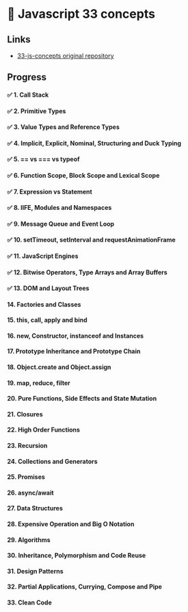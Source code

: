 # 🧀 Javascript 33 concepts

## Links

- [33-js-concepts original repository](https://github.com/leonardomso/33-js-concepts)

## Progress

#### ✅ 1. Call Stack
#### ✅ 2. Primitive Types
#### ✅ 3. Value Types and Reference Types
#### ✅ 4. Implicit, Explicit, Nominal, Structuring and Duck Typing
#### ✅ 5. == vs === vs typeof
#### ✅ 6. Function Scope, Block Scope and Lexical Scope
#### ✅ 7. Expression vs Statement
#### ✅ 8. IIFE, Modules and Namespaces
#### ✅ 9. Message Queue and Event Loop
#### ✅ 10. setTimeout, setInterval and requestAnimationFrame
#### ✅ 11. JavaScript Engines
#### ✅ 12. Bitwise Operators, Type Arrays and Array Buffers
#### ✅ 13. DOM and Layout Trees
#### 14. Factories and Classes
#### 15. this, call, apply and bind
#### 16. new, Constructor, instanceof and Instances
#### 17. Prototype Inheritance and Prototype Chain
#### 18. Object.create and Object.assign
#### 19. map, reduce, filter
#### 20. Pure Functions, Side Effects and State Mutation
#### 21. Closures
#### 22. High Order Functions
#### 23. Recursion
#### 24. Collections and Generators
#### 25. Promises
#### 26. async/await
#### 27. Data Structures
#### 28. Expensive Operation and Big O Notation
#### 29. Algorithms
#### 30. Inheritance, Polymorphism and Code Reuse
#### 31. Design Patterns
#### 32. Partial Applications, Currying, Compose and Pipe
#### 33. Clean Code
